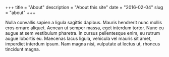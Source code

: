 +++
title = "About"
description = "About this site"
date = "2016-02-04"
slug = "about"
+++


Nulla convallis sapien a ligula sagittis dapibus. Mauris hendrerit nunc mollis eros ornare aliquet. Aenean ut semper massa, eget interdum tortor. Nunc eu augue at sem vestibulum pharetra. In cursus pellentesque enim, eu rutrum augue lobortis eu. Maecenas lacus ligula, vehicula vel mauris sit amet, imperdiet interdum ipsum. Nam magna nisi, vulputate at lectus ut, rhoncus tincidunt magna.
